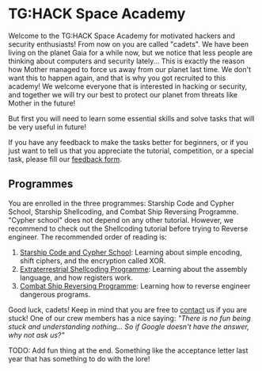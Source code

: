 # TG:HACK Space Academy 

Welcome to the TG:HACK Space Academy for motivated hackers and security enthusiasts! 
From now on you are called "cadets". We have been living on the planet Gaia for a while now, 
but we notice that less people are thinking about computers and security lately... 
This is exactly the reason how Mother managed to force us away from our planet last time. 
We don't want this to happen again, and that is why you got recruited to this academy! 
We welcome everyone that is interested in hacking or security, and together we will try our 
best to protect our planet from threats like Mother in the future!

But first you will need to learn some essential skills and solve tasks that will be very useful in future!

If you have any feedback to make the tasks better for beginners, or if you just want to tell us that you 
appreciate the tutorial, competition, or a special task, please fill our [feedback form](https://forms.gle/mvpcJaVtRJZQYR8z8). 

## Programmes
You are enrolled in the three programmes: Starship Code and Cypher School, Starship Shellcoding, and 
Combat Ship Reversing Programme.
"Cypher school" does not depend on any other tutorial. However, we recommend to check out the Shellcoding 
tutorial before trying to Reverse engineer. The recommended order of reading is:

1. [Starship Code and Cypher School](/page/crypto-tutorial): Learning about simple encoding, shift ciphers, and the encryption called XOR.
2. [Extraterrestrial Shellcoding Programme](/page/shellcoding-tutorial): Learning about the assembly language, and how registers work.
3. [Combat Ship Reversing Programme](/page/re-tutorial): Learning how to reverse engineer dangerous programs.

Good luck, cadets! Keep in mind that you are free to [contact](/page/contact) us if you are stuck! 
One of our crew members has a nice saying: _"There is no fun being stuck and  understanding  nothing... 
So if Google doesn't have the answer, why not ask us?"_

TODO: Add fun thing at the end. Something like the acceptance letter last year that has something to do with the lore!
